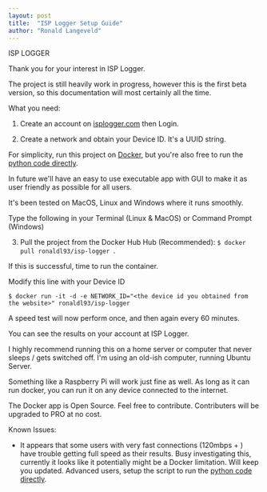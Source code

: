 ```yaml
---
layout: post
title:  "ISP Logger Setup Guide"
author: "Ronald Langeveld"
---
```




ISP LOGGER

Thank you for your interest in ISP Logger.
  
The project is still heavily work in progress, however this is the first beta version, so this documentation will most certainly all the time.

What you need:
 

1) Create an account on [isplogger.com](https://www.isplogger.com) then Login.

2) Create a network and obtain your Device ID. It's a UUID string.

For simplicity, run this project on [Docker](https://www.docker.com/products/docker-desktop), but you're also free to run the [python code directly](https://github.com/ronaldlangeveld/isplogger_server).


In future we'll have an easy to use executable app with GUI to make it as user friendly as possible for all users. 

It's been tested on MacOS, Linux and Windows where it runs smoothly.  

Type the following in your Terminal (Linux & MacOS) or Command Prompt (Windows)

3) Pull the project from the Docker Hub Hub (Recommended): `$ docker pull ronaldl93/isp-logger `.

If this is successful, time to run the container.

Modify this line with your Device ID


`$ docker run -it -d -e NETWORK_ID="<the device id you obtained from the website>" ronaldl93/isp-logger`

 
A speed test will now perform once, and then again every 60 minutes.

You can see the results on your account at ISP Logger.

I highly recommend running this on a home server or computer that never sleeps / gets switched off.
I'm using an old-ish computer, running Ubuntu Server.

Something like a Raspberry Pi will work just fine as well. As long as it can run docker, you can run it on any device connected to the internet.

The Docker app is Open Source. Feel free to contribute. Contributers will be upgraded to PRO at no cost. 

Known Issues:

- It appears that some users with very fast connections  (120mbps + ) have trouble getting full speed as their results. Busy investigating this, currently it looks like it potentially might be a Docker limitation. Will keep you updated. Advanced users, setup the script to run the [python code directly](https://github.com/ronaldlangeveld/isplogger_server).